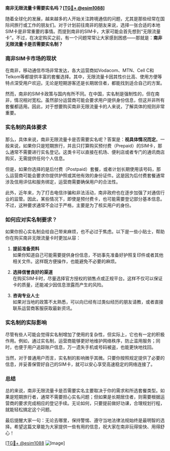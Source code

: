 **南非无限流量卡需要实名吗？[[TG💪+ @esim1088](https://t.me/s/esim1088)]**

随着全球化的发展，越来越多的人开始关注跨境通信的问题，尤其是那些经常在国际间旅行或工作的朋友们。对于计划前往南非的朋友来说，选择一张合适的本地SIM卡是非常重要的事情。而提到南非的SIM卡，大家可能会首先想到“无限流量卡”。不过，在决定购买之前，有一个问题常常让大家感到困惑——那就是：**南非无限流量卡是否需要实名制？**

### 南非SIM卡市场的现状

在南非，移动通信市场非常发达，各大运营商如Vodacom、MTN、Cell C和Telkom等都提供丰富的套餐选择。其中，无限流量卡因其性价比高、使用方便等特点深受用户欢迎。无论是短期游客还是长期居住者，都能找到适合自己的方案。

然而，南非的SIM卡政策与国内有所不同。在中国，实名制是强制性的，但在南非，情况相对宽松。虽然部分运营商可能会要求用户提供身份信息，但这并非所有套餐都适用。因此，对于想要购买南非无限流量卡的人来说，了解具体的规则非常重要。

### 实名制的具体要求

那么，具体来说，南非无限流量卡是否需要实名呢？答案是：**视具体情况而定**。一般来说，如果你只是短期旅行，并且只打算购买预付费（Prepaid）的SIM卡，那么通常不需要进行实名登记。这类卡可以直接在机场、便利店或者专门的通讯商店购买，无需提供任何个人信息。

但是，如果你选择的是后付费（Postpaid）套餐，或者计划长期使用该号码，那么运营商可能会要求你提供护照或其他有效的身份证件。这是因为后付费套餐通常涉及信用评估和服务绑定，运营商需要确保用户的合法性。

此外，近年来，为了打击电信诈骗和非法活动，南非政府也在逐步加强了对通信行业的监管。因此，某些情况下，即使是预付费卡，也可能需要登记部分基本信息。不过，这种要求通常不会过于严格，主要是为了核实用户的身份。

### 如何应对实名制要求？

如果你担心实名制会给自己带来麻烦，也不必过于焦虑。以下是一些小贴士，帮助你在购买南非无限流量卡时更加从容：

1. **提前准备资料**  
   如果你知道自己可能需要提供身份信息，不妨事先准备好护照复印件或者其他相关文件。这样既方便操作，也能避免不必要的麻烦。

2. **选择信誉良好的渠道**  
   在购买SIM卡时，尽量选择官方授权的销售点或正规平台。这样不仅可以保证卡的质量，还能减少因信息泄露而产生的风险。

3. **咨询专业人士**  
   如果对当地的政策不太熟悉，可以向已经有过类似经历的朋友请教，或者直接联系运营商客服获取最新资讯。

### 实名制的实际影响

尽管有些人可能会觉得实名制增加了使用的复杂性，但实际上，它也有一定的积极作用。例如，通过实名制，运营商能够更好地维护网络秩序，防止滥用服务；同时，也便于用户追踪账户信息，万一遗失手机或号码被盗，也能更快地找回。

当然，对于普通用户而言，实名制的影响微乎其微。只要你按照规定提供了必要的信息，并妥善保管好自己的SIM卡，就可以安心享受高速稳定的网络连接了。

### 总结

总的来说，南非无限流量卡是否需要实名主要取决于你的需求和所选套餐类型。如果是短期旅行者，通常不需要担心实名问题；但如果是长期居住者，则需要根据运营商的要求完成相应的登记手续。无论如何，只要提前做好功课，合理规划行程，就能轻松搞定这个问题。

最后提醒大家一句：无论去哪里，保持警惕、遵守当地法律法规始终是最明智的选择。希望这篇文章能为大家提供一些有用的信息，祝大家在南非玩得愉快、用得舒心！

[[TG💪+ @esim1088](https://t.me/s/esim1088) ![Image](https://i.postimg.cc/4NQfJmqS/Snipaste-2025-05-13-00-14-12.png)]
